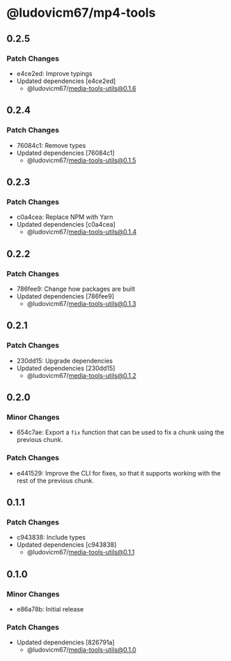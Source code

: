 # @ludovicm67/mp4-tools

## 0.2.5

### Patch Changes

- e4ce2ed: Improve typings
- Updated dependencies [e4ce2ed]
  - @ludovicm67/media-tools-utils@0.1.6

## 0.2.4

### Patch Changes

- 76084c1: Remove types
- Updated dependencies [76084c1]
  - @ludovicm67/media-tools-utils@0.1.5

## 0.2.3

### Patch Changes

- c0a4cea: Replace NPM with Yarn
- Updated dependencies [c0a4cea]
  - @ludovicm67/media-tools-utils@0.1.4

## 0.2.2

### Patch Changes

- 786fee9: Change how packages are built
- Updated dependencies [786fee9]
  - @ludovicm67/media-tools-utils@0.1.3

## 0.2.1

### Patch Changes

- 230dd15: Upgrade dependencies
- Updated dependencies [230dd15]
  - @ludovicm67/media-tools-utils@0.1.2

## 0.2.0

### Minor Changes

- 654c7ae: Export a `fix` function that can be used to fix a chunk using the previous chunk.

### Patch Changes

- e441529: Improve the CLI for fixes, so that it supports working with the rest of the previous chunk.

## 0.1.1

### Patch Changes

- c943838: Include types
- Updated dependencies [c943838]
  - @ludovicm67/media-tools-utils@0.1.1

## 0.1.0

### Minor Changes

- e86a78b: Initial release

### Patch Changes

- Updated dependencies [826791a]
  - @ludovicm67/media-tools-utils@0.1.0
